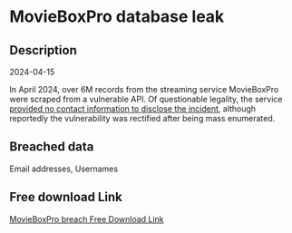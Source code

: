 # MovieBoxPro database leak

## Description

2024-04-15

In April 2024, over 6M records from the streaming service MovieBoxPro were scraped from a vulnerable API. Of questionable legality, the service <a href="https://twitter.com/troyhunt/status/1784701384266543128" target="_blank" rel="noopener">provided no contact information to disclose the incident</a>, although reportedly the vulnerability was rectified after being mass enumerated.

## Breached data

Email addresses, Usernames

## Free download Link

[MovieBoxPro breach Free Download Link](https://link-to.net/1229997/268.70095190444044/dynamic/?r=aHR0cHM6Ly93d3cubWVkaWFmaXJlLmNvbS92aWV3L3JkV0ZsSlJraW0ycVFXaS9tb3ZpZWJveHByby5hcHAvZmlsZQ==)